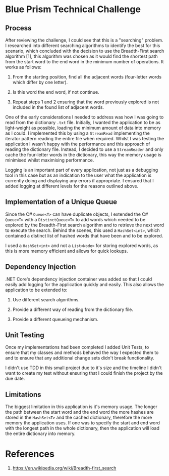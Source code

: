 # Blue Prism Technical Challenge

## Process

After reviewing the challenge, I could see that this is a "searching" problem. I researched into different searching algorithms to identify the best for this scenario, which concluded with the decision to use the Breadth-First search algorithm [1], this algorithm was chosen as it would find the shortest path from the start word to the end word in the minimum number of operations. It works as follows:

1. From the starting position, find all the adjacent words (four-letter words which differ by one letter).

2. Is this word the end word, if not continue.

3. Repeat steps 1 and 2 ensuring that the word previously explored is not included in the found list of adjacent words.

One of the early considerations I needed to address was how I was going to read from the dictionary `.txt` file. Initially, I wanted the application to be as light-weight as possible, loading the minimum amount of data into memory as I could. I implemented this by using a `StreamRead` implementing the iterator pattern reading the entire file when required. Whilst I was testing the application I wasn't happy with the performance and this approach of reading the dictionary file. Instead, I decided to use a `StreamReader` and only cache the four-letter words in the dictionary, this way the memory usage is minimised whilst maximising performance.  

Logging is an important part of every application, not just as a debugging tool in this case but as an indication to the user what the application is currently doing and displaying any errors if appropriate. I ensured that I added logging at different levels for the reasons outlined above.

## Implementation of a Unique Queue

Since the C# `Queue<T>` can have duplicate objects, I extended the C# `Queue<T>` with a `DistinctQueue<T>` to add words which needed to be explored by the Breadth-First search algorithm and to retrieve the next word to execute the search. Behind the scenes, this used a `HashSet<int>`, which contained a distinct list of hashed words that have been and to be explored.

I used a `HashSet<int>` and not a `List<Node>` for storing explored words, as this is more memory efficient and allows for quick lookups.

## Dependency Injection

.NET Core's dependency injection container was added so that I could easily add logging for the application quickly and easily. This also allows the application to be extended to:

1. Use different search algorithms.

2. Provide a different way of reading from the dictionary file.

3. Provide a different queueing mechanism.

## Unit Testing

Once my implementations had been completed I added Unit Tests, to ensure that my classes and methods behaved the way I expected them to and to ensure that any additional change sets didn't break functionality.

I didn't use TDD in this small project due to it's size and the timeline I didn't want to create my test without ensuring that I could finish the project by the due date.

## Limitations

The biggest limitation in this application is it's memory usage. The longer the path between the start word and the end word the more hashes are stored in the `HashSet<T>` and the cached dictionary, therefore the more memory the application uses. If one was to specify the start and end word with the longest path in the whole dictionary, then the application will load the entire dictionary into memory.

# References

1. https://en.wikipedia.org/wiki/Breadth-first_search